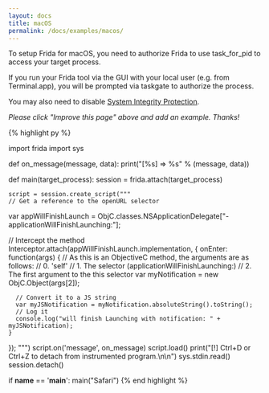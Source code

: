 ```yaml
---
layout: docs
title: macOS
permalink: /docs/examples/macos/
---
```


To setup Frida for macOS, you need to authorize Frida to use task_for_pid to access your target process.

If you run your Frida tool via the GUI with your local user (e.g. from Terminal.app), you will be prompted via taskgate to authorize the process.

You may also need to disable [System Integrity Protection](https://support.apple.com/en-us/HT204899).

_Please click "Improve this page" above and add an example. Thanks!_

{% highlight py %}

import frida
import sys

def on_message(message, data):
    print("[%s] => %s" % (message, data))

def main(target_process):
    session = frida.attach(target_process)

    script = session.create_script("""
	// Get a reference to the openURL selector
  var appWillFinishLaunch = ObjC.classes.NSApplicationDelegate["- applicationWillFinishLaunching:"];

  // Intercept the method
  Interceptor.attach(appWillFinishLaunch.implementation, {
    onEnter: function(args) {
      // As this is an ObjectiveC method, the arguments are as follows:
      // 0. 'self'
      // 1. The selector (applicationWillFinishLaunching:)
      // 2. The first argument to the this selector
      var myNotification = new ObjC.Object(args[2]);

      // Convert it to a JS string
      var myJSNotification = myNotification.absoluteString().toString();
      // Log it
      console.log("will finish Launching with notification: " + myJSNotification);
    }
  });
""")
    script.on('message', on_message)
    script.load()
    print("[!] Ctrl+D or Ctrl+Z to detach from instrumented program.\n\n")
    sys.stdin.read()
    session.detach()

if __name__ == '__main__':
    main("Safari")
{% end highlight %}
